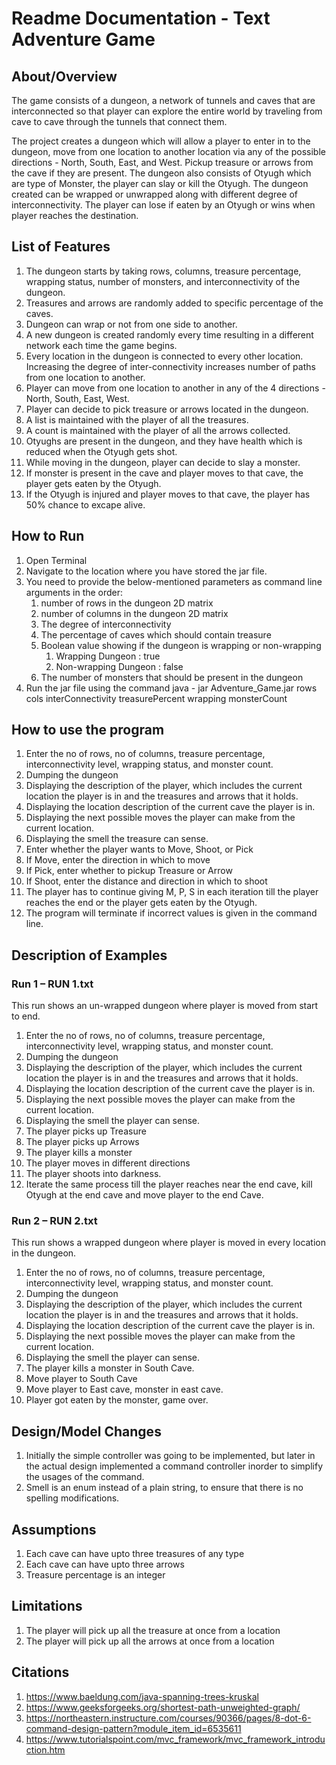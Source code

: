 # Readme Documentation - Text Adventure Game

## About/Overview
The game consists of a dungeon, a network of tunnels and caves that are interconnected
so that player can explore the entire world by traveling from cave to cave through the tunnels that
connect them.

The project creates a dungeon which will allow a player to enter in to the dungeon, move from one
location to another location via any of the possible directions - North, South, East, and West.
Pickup treasure or arrows from the cave if they are present. The dungeon also consists of Otyugh 
which are type of Monster, the player can slay or kill the Otyugh. The dungeon created can be wrapped 
or unwrapped along with different degree of interconnectivity. The player can lose if eaten by an Otyugh 
or wins when player reaches the destination.

## List of Features
1. The dungeon starts by taking rows, columns, treasure percentage, wrapping status, number of monsters, and interconnectivity of the dungeon.
2. Treasures and arrows are randomly added to specific percentage of the caves.
3. Dungeon can wrap or not from one side to another.
4. A new dungeon is created randomly every time resulting in a different network each time the game begins.
5. Every location in the dungeon is connected to every other location. Increasing the degree of inter-connectivity increases number of paths from one location to another.
6. Player can move from one location to another in any of the 4 directions - North, South, East, West.
7. Player can decide to pick treasure or arrows located in the dungeon.
8. A list is maintained with the player of all the treasures.
9. A count is maintained with the player of all the arrows collected.
10. Otyughs are present in the dungeon, and they have health which is reduced when the Otyugh gets shot.
11. While moving in the dungeon, player can decide to slay a monster.
12. If monster is present in the cave and player moves to that cave, the player gets eaten by the Otyugh.
13. If the Otyugh is injured and player moves to that cave, the player has 50% chance to excape alive.

## How to Run
1. Open Terminal
2. Navigate to the location where you have stored the jar file.
3. You need to provide the below-mentioned parameters as command line arguments in the order:
   1. number of rows in the dungeon 2D matrix
   2. number of columns in the dungeon 2D matrix
   3. The degree of interconnectivity
   4. The percentage of caves which should contain treasure
   5. Boolean value showing if the dungeon is wrapping or non-wrapping
      1. Wrapping Dungeon : true
      2. Non-wrapping Dungeon : false
   6. The number of monsters that should be present in the dungeon
4. Run the jar file using the
   command java - jar Adventure_Game.jar rows cols interConnectivity treasurePercent wrapping monsterCount

## How to use the program
1. Enter the no of rows, no of columns, treasure percentage, interconnectivity level, wrapping status, and monster count.
2. Dumping the dungeon
3. Displaying the description of the player, which includes the current location the player is in and the treasures and arrows that it holds.
4. Displaying the location description of the current cave the player is in.
5. Displaying the next possible moves the player can make from the current location.
6. Displaying the smell the treasure can sense.
7. Enter whether the player wants to Move, Shoot, or Pick
8. If Move, enter the direction in which to move
9. If Pick, enter whether to pickup Treasure or Arrow
10. If Shoot, enter the distance and direction in which to shoot
12. The player has to continue giving M, P, S in each iteration till the player reaches the end or the player gets eaten by the Otyugh.
13. The program will terminate if incorrect values is given in the command line.

## Description of Examples
### Run 1 – RUN 1.txt
This run shows an un-wrapped dungeon where player is moved from start to end.
1. Enter the no of rows, no of columns, treasure percentage, interconnectivity level, wrapping status, and monster count.
2. Dumping the dungeon
3. Displaying the description of the player, which includes the current location the player is in and the treasures and arrows that it holds.
4. Displaying the location description of the current cave the player is in.
5. Displaying the next possible moves the player can make from the current location.
6. Displaying the smell the player can sense.
7. The player picks up Treasure
8. The player picks up Arrows
9. The player kills a monster
10. The player moves in different directions
11. The player shoots into darkness. 
13. Iterate the same process till the player reaches near the end cave, kill Otyugh at the end cave and move player to the end Cave.

### Run 2 – RUN 2.txt
This run shows a wrapped dungeon where player is moved in every location in the dungeon.
1. Enter the no of rows, no of columns, treasure percentage, interconnectivity level, wrapping status, and monster count.
2. Dumping the dungeon
3. Displaying the description of the player, which includes the current location the player is in and the treasures and arrows that it holds.
4. Displaying the location description of the current cave the player is in.
5. Displaying the next possible moves the player can make from the current location.
6. Displaying the smell the player can sense.
7. The player kills a monster in South Cave.
8. Move player to South Cave
9. Move player to East cave, monster in east cave.
10. Player got eaten by the monster, game over.

## Design/Model Changes
1. Initially the simple controller was going to be implemented, but later in the actual design
implemented a command controller inorder to simplify the usages of the command.
2. Smell is an enum instead of a plain string, to ensure that there is no spelling modifications.

## Assumptions
1. Each cave can have upto three treasures of any type
2. Each cave can have upto three arrows
3. Treasure percentage is an integer

## Limitations
1. The player will pick up all the treasure at once from a location
2. The player will pick up all the arrows at once from a location

## Citations
1. https://www.baeldung.com/java-spanning-trees-kruskal
2. https://www.geeksforgeeks.org/shortest-path-unweighted-graph/
3. https://northeastern.instructure.com/courses/90366/pages/8-dot-6-command-design-pattern?module_item_id=6535611
4. https://www.tutorialspoint.com/mvc_framework/mvc_framework_introduction.htm

